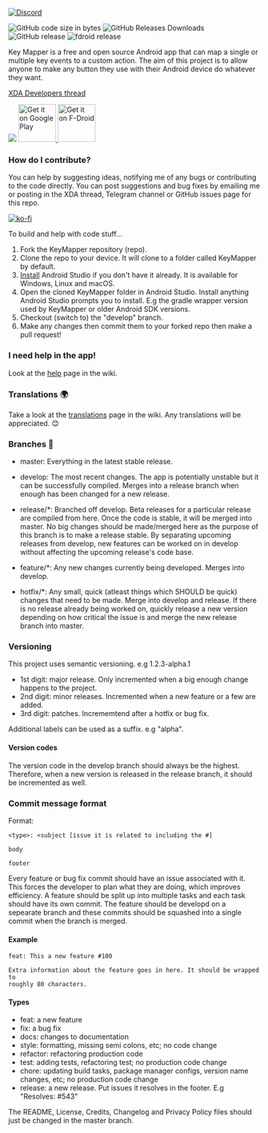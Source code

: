 [![Discord](https://img.shields.io/discord/717499872219103263?style=for-the-badge)](https://discord.gg/Qz6TN86)

![GitHub code size in bytes](https://img.shields.io/github/languages/code-size/sds100/KeyMapper.svg)
![GitHub Releases Downloads](https://img.shields.io/github/downloads/sds100/keymapper/total.svg?label=GitHub%20Releases%20Downloads)
![GitHub release](https://img.shields.io/github/release/sds100/KeyMapper.svg)
![fdroid release](https://img.shields.io/f-droid/v/io.github.sds100.keymapper.svg)

Key Mapper is a free and open source Android app that can map a single or multiple key events to a custom action. The aim of this project is to allow anyone to make any button they use with their Android device do whatever they want.

[XDA Developers thread](https://forum.xda-developers.com/android/apps-games/app-keyboard-button-mapper-t3914005)  

![](app/src/main/res/mipmap-xxhdpi/ic_launcher_round.png?raw=true)
<a href='https://play.google.com/store/apps/details?id=io.github.sds100.keymapper&pcampaignid=MKT-Other-global-all-co-prtnr-py-PartBadge-Mar2515-1'><img alt='Get it on Google Play' src='https://play.google.com/intl/en_gb/badges/images/generic/en_badge_web_generic.png' height=75px/> </a>
<a href='https://f-droid.org/en/packages/io.github.sds100.keymapper/'><img alt='Get it on F-Droid' src='https://fdroid.gitlab.io/artwork/badge/get-it-on.png' height=75px/> </a>

### How do I contribute?
You can help by suggesting ideas, notifying me of any bugs or contributing to the code directly. You can post suggestions and bug fixes by emailing me or posting in the XDA thread, Telegram channel or GitHub issues page for this repo.

[![ko-fi](https://www.ko-fi.com/img/githubbutton_sm.svg)](https://ko-fi.com/M4M41032E)

To build and help with code stuff...
1. Fork the KeyMapper repository (repo).
2. Clone the repo to your device. It will clone to a folder called KeyMapper by default.
3. [Install](https://developer.android.com/studio/install) Android Studio if you don't have it already. It is available for Windows, Linux and macOS.
4. Open the cloned KeyMapper folder in Android Studio. Install anything Android Studio prompts you to install. E.g the gradle wrapper version used by KeyMapper or older Android SDK versions.
5. Checkout (switch to) the "develop" branch.
6. Make any changes then commit them to your forked repo then make a pull request!

### I need help in the app!
Look at the [help](https://github.com/sds100/KeyMapper/wiki/Help) page in the wiki.

### Translations 🌍
Take a look at the [translations](https://github.com/sds100/KeyMapper/wiki/Translate) page in the wiki. Any translations will be appreciated. 😊

### Branches 🌴
 - master: Everything in the latest stable release.
 - develop: The most recent changes. The app is potentially unstable but it can be successfully compiled. Merges into a release branch when enough has been changed for a new release.

 - release/*: Branched off develop. Beta releases for a particular release are compiled from here. Once the code is stable, it will be merged into master. No big changes should be made/merged here as the purpose of this branch is to make a release stable. By separating upcoming releases from develop, new features can be worked on in develop without affecting the upcoming release's code base.
 - feature/*: Any new changes currently being developed. Merges into develop.
 - hotfix/*: Any small, quick (atleast things which SHOULD be quick) changes that need to be made. Merge into develop and release. If there is no release already being worked on, quickly release a new version depending on how critical the issue is and merge the new release branch into master.

### Versioning
This project uses semantic versioning. e.g 1.2.3-alpha.1

- 1st digit: major release. Only incremented when a big enough change happens to the project.
- 2nd digit: minor releases. Incremented when a new feature or a few are added.
- 3rd digit: patches. Incrememtend after a hotfix or bug fix.

Additional labels can be used as a suffix. e.g "alpha".

#### Version codes
The version code in the develop branch should always be the highest. Therefore, when a new version is released in the release branch, it should be incremented as well.

### Commit message format

Format:
```
<type>: <subject [issue it is related to including the #]

body

footer
```

Every feature or bug fix commit should have an issue associated with it. This forces the developer to plan what they are doing, which improves efficiency. A feature should be split up into multiple tasks and each task should have its own commit. The feature should be developd on a sepearate branch and these commits should be squashed into a single commit when the branch is merged.

#### Example
```
feat: This a new feature #100

Extra information about the feature goes in here. It should be wrapped to
roughly 80 characters.
```

#### Types
- feat: a new feature
- fix: a bug fix
- docs: changes to documentation
- style: formatting, missing semi colons, etc; no code change
- refactor: refactoring production code
- test: adding tests, refactoring test; no production code change
- chore: updating build tasks, package manager configs, version name changes, etc; no production code change
- release: a new release. Put issues it resolves in the footer. E.g "Resolves: #543"

The README, License, Credits, Changelog and Privacy Policy files should just be changed in the master branch.
